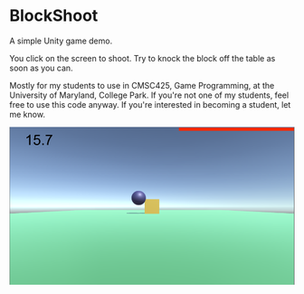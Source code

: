 # BlockShoot

A simple Unity game demo.

You click on the screen to shoot. Try to knock the block off the table as soon as you can.

Mostly for my students to use in CMSC425, Game Programming, at the University of Maryland, College Park. If you're not one of my students, feel free to use this code anyway. If you're interested in becoming a student, let me know.

![A ball flying at block.](ScreenCap.png "A ball flying at block.")
